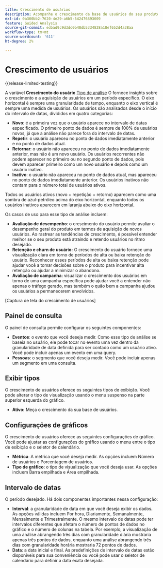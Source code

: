 ```yaml
---
title: Crescimento de usuários
description: Acompanhe o crescimento da base de usuários do seu produto.
exl-id: 0a300bb2-7620-4e29-a6b5-542476893009
feature: Guided Analysis
source-git-commit: edbad9c9d3dc0b48db5334828a18ef652d4a38aa
workflow-type: tm+mt
source-wordcount: '611'
ht-degree: 2%

---
```


# Crescimento de usuários

{{release-limited-testing}}

A variável **Crescimento do usuário** [Tipo de análise](overview.md) O fornece insights sobre o crescimento e a aquisição de usuários em um período específico. O eixo horizontal é sempre uma granularidade de tempo, enquanto o eixo vertical é sempre uma medida de usuários. Os usuários são analisados desde o início do intervalo de datas, divididos em quatro categorias:

* **Novo**: é a primeira vez que o usuário aparece no intervalo de datas especificado. O primeiro ponto de dados é sempre de 100% de usuários novos, já que a análise não parece fora do intervalo de datas.
* **Repetir**: o usuário apareceu no ponto de dados imediatamente anterior e no ponto de dados atual.
* **Retornar**: o usuário não apareceu no ponto de dados imediatamente anterior, mas não é um novo usuário. Os usuários recorrentes não podem aparecer no primeiro ou no segundo ponto de dados, pois devem aparecer primeiro como um novo usuário e depois como um usuário inativo.
* **Inativo**: o usuário não apareceu no ponto de dados atual, mas apareceu no ponto de dados imediatamente anterior. Os usuários inativos não contam para o número total de usuários ativos.

Todos os usuários ativos (novo + repetição + retorno) aparecem como uma sombra de azul-petróleo acima do eixo horizontal, enquanto todos os usuários inativos aparecem em laranja abaixo do eixo horizontal.

Os casos de uso para esse tipo de análise incluem:

* **Avaliação de desempenho**: o crescimento do usuário permite avaliar o desempenho geral do produto em termos de aquisição de novos usuários. Ao rastrear as tendências de crescimento, é possível entender melhor se o seu produto está atraindo e retendo usuários no ritmo desejado.
* **Retenção e churn de usuário:** O crescimento do usuário fornece uma visualização clara em torno de períodos de alta ou baixa retenção do usuário. Reconhecer esses períodos de alta ou baixa retenção pode ajudar você a tomar decisões sobre o produto para incentivar alta retenção ou ajudar a minimizar o abandono.
* **Avaliação de campanha**: visualizar o crescimento dos usuários em torno de uma campanha específica pode ajudar você a entender não apenas o tráfego gerado, mas também o quão bem a campanha ajudou os usuários a permanecerem envolvidos.

[Captura de tela do crescimento de usuários]

## Painel de consulta

O painel de consulta permite configurar os seguintes componentes:

* **Eventos**: o evento que você deseja medir. Como esse tipo de análise se baseia no usuário, ele pode tocar no evento uma vez dentro da granularidade de data definida para ser contado como um usuário ativo. Você pode incluir apenas um evento em uma query.
* **Pessoas**: o segmento que você deseja medir. Você pode incluir apenas um segmento em uma consulta.

## Exibir tipos

O crescimento de usuários oferece os seguintes tipos de exibição. Você pode alterar o tipo de visualização usando o menu suspenso na parte superior esquerda do gráfico.

* **Ativo:** Meça o crescimento da sua base de usuários.

## Configurações de gráficos

O crescimento de usuários oferece as seguintes configurações de gráfico. Você pode ajustar as configurações do gráfico usando o menu entre o tipo de exibição e o seletor de calendário.

* **Métrica**: A métrica que você deseja medir. As opções incluem Número de usuários e Porcentagem de usuários.
* **Tipo de gráfico**: o tipo de visualização que você deseja usar. As opções incluem Barra empilhada e Área empilhada.

## Intervalo de datas

O período desejado. Há dois componentes importantes nessa configuração:

* **Interval**: a granularidade de data em que você deseja exibir os dados. As opções válidas incluem Por hora, Diariamente, Semanalmente, Mensalmente e Trimestralmente. O mesmo intervalo de datas pode ter intervalos diferentes que afetam o número de pontos de dados no gráfico e o número de colunas na tabela. Por exemplo, a visualização de uma análise abrangendo três dias com granularidade diária mostraria apenas três pontos de dados, enquanto uma análise abrangendo três dias com granularidade horária mostraria 72 pontos de dados.
* **Data**: a data inicial e final. As predefinições de intervalo de datas estão disponíveis para sua conveniência ou você pode usar o seletor de calendário para definir a data exata desejada.
